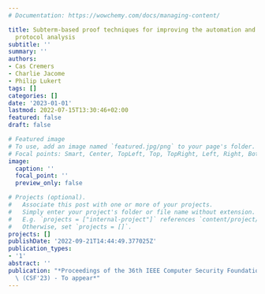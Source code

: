 ```yaml
---
# Documentation: https://wowchemy.com/docs/managing-content/

title: Subterm-based proof techniques for improving the automation and scope of security
  protocol analysis
subtitle: ''
summary: ''
authors:
- Cas Cremers
- Charlie Jacome
- Philip Lukert
tags: []
categories: []
date: '2023-01-01'
lastmod: 2022-07-15T13:30:46+02:00
featured: false
draft: false

# Featured image
# To use, add an image named `featured.jpg/png` to your page's folder.
# Focal points: Smart, Center, TopLeft, Top, TopRight, Left, Right, BottomLeft, Bottom, BottomRight.
image:
  caption: ''
  focal_point: ''
  preview_only: false

# Projects (optional).
#   Associate this post with one or more of your projects.
#   Simply enter your project's folder or file name without extension.
#   E.g. `projects = ["internal-project"]` references `content/project/deep-learning/index.md`.
#   Otherwise, set `projects = []`.
projects: []
publishDate: '2022-09-21T14:44:49.377025Z'
publication_types:
- '1'
abstract: ''
publication: "*Proceedings of the 36th IEEE Computer Security Foundations Symposium\
  \ (CSF'23) - To appear*"
---
```

